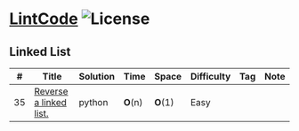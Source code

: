 # [LintCode][1] ![License][2]

## Linked List

| # | Title | Solution | Time | Space | Difficulty | Tag | Note |
|---| ----- | -------- | ---- | ----- | ---------- | --- | ---- |
|35|[Reverse a linked list.][3]|python|__O__(n)|__O__(1)|Easy||


[1]: https://www.lintcode.com/problem/
[2]: https://img.shields.io/badge/License-MIT-blue
[3]: ./LintCode/reverseALinkedList.py
